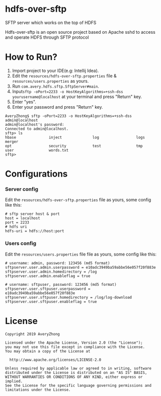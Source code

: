 # hdfs-over-sftp
SFTP server which works on the top of HDFS

Hdfs-over-sftp is an open source project based on Apache sshd to access and operate HDFS through SFTP protocol

# How to Run?
1. Import project to your IDE(e.g: Intellij Idea).
2. Edit the `resources/hdfs-over-sftp.properties` file & `resources/users.properties` as yours.
3. Run `com.avery.hdfs.sftp.SftpServer#main`.
4. Input`sftp -oPort=2233 -o HostKeyAlgorithms=+ssh-dss yourusername@localhost` at your terminal and press "Return" key.
5. Enter "yes".
6. Enter your password and  press "Return" key.
```
AveryZhong$ sftp -oPort=2233 -o HostKeyAlgorithms=+ssh-dss admin@localhost
admin@localhost's password: 
Connected to admin@localhost.
sftp> ls          
hbase               inject              log                 logs                merger              
opt                 security            test                tmp                 
user                words.txt           
sftp> 

```

# Configurations
### Server config
Edit the `resources/hdfs-over-sftp.properties` file as yours, some config like this:
```
# sftp server host & port
host = localhost
port = 2233
# hdfs uri
hdfs-uri = hdfs://host:port
```
 ### Users config
 Edit the `resources/users.properties` file file as yours, some config like this:
 ```
# username: admin, password: 123456 (md5 format)
sftpserver.user.admin.userpassword = e10adc3949ba59abbe56e057f20f883e
sftpserver.user.admin.homedirectory = /log
sftpserver.user.admin.enableflag = true

# username: sftpuser, password: 123456 (md5 format)
sftpserver.user.sftpuser.userpassword = e10adc3949ba59abbe56e057f20f883e
sftpserver.user.sftpuser.homedirectory = /log/log-download
sftpserver.user.sftpuser.enableflag = true

 ```
 
 # License
 ```
 Copyright 2019 AveryZhong

Licensed under the Apache License, Version 2.0 (the "License");
you may not use this file except in compliance with the License.
You may obtain a copy of the License at

   http://www.apache.org/licenses/LICENSE-2.0

Unless required by applicable law or agreed to in writing, software
distributed under the License is distributed on an "AS IS" BASIS,
WITHOUT WARRANTIES OR CONDITIONS OF ANY KIND, either express or implied.
See the License for the specific language governing permissions and
limitations under the License.
 ```
